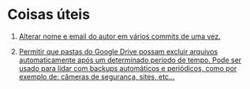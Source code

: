 # Coisas úteis

1. [Alterar nome e email do autor em vários commits de uma vez.](/alterar-autor-email-commits)

2. [Permitir que pastas do Google Drive possam excluir arquivos automaticamente após um determinado período de tempo. Pode ser usado para lidar com backups automáticos e periódicos, como por exemplo de: câmeras de segurança, sites, etc...](/excluir-arquivos-automaticamente-google-drive)
